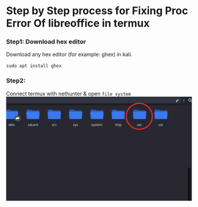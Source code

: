 # Step by Step process for Fixing Proc Error Of libreoffice in termux

### Step1: Download hex editor
Download any hex editor (for example: ghex) in kali.
```termux
sudo apt install ghex
```
### Step2:
Connect termux with nethunter & open `file system`
<br>
![](1.png)
